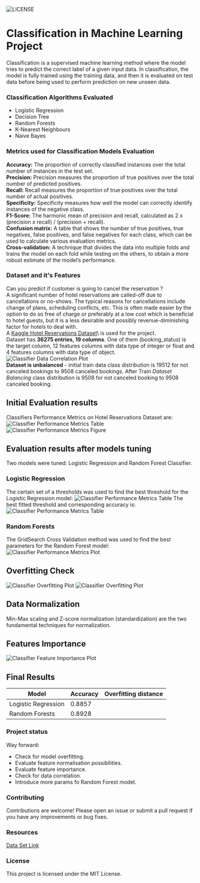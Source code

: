![LICENSE](https://img.shields.io/badge/license-MIT-blue.svg)
# Classification in Machine Learning Project
Classification is a supervised machine learning method where the model tries to predict the 
correct label of a given input data. In classification, the model is fully trained using 
the training data, and then it is evaluated on test data before being used to perform 
prediction on new unseen data.
### Classification Algorithms Evaluated
- Logistic Regression
- Decision Tree
- Random Forests
- K-Nearest Neighbours
- Naive Bayes
### Metrics used for Classification Models Evaluation
**Accuracy:** The proportion of correctly classified instances over the total number 
of instances in the test set.\
**Precision:** Precision measures the proportion of true positives over the total number of predicted positives.\
**Recall:** Recall measures the proportion of true positives over the total number of actual positives.\
**Specificity:** Specificity measures how well the model can correctly identify instances of the negative class.\
**F1-Score:** The harmonic mean of precision and recall, calculated as 2 x (precision x recall) / (precision + 
recall).\
**Confusion matrix:** A table that shows the number of true positives, true negatives, false positives, 
and false negatives for each class, which can be used to calculate various evaluation metrics.\
**Cross-validation:** A technique that divides the data into multiple folds and trains the model on each fold 
while testing on the others, to obtain a more robust estimate of the model’s performance.
### Dataset and it's Features
Can you predict if customer is going to cancel the reservation ?\
A significant number of hotel reservations are called-off due to cancellations or no-shows. The typical reasons 
for cancellations include change of plans, scheduling conflicts, etc. This is often made easier by the option 
to do so free of charge or preferably at a low cost which is beneficial to hotel guests, but it is a less desirable 
and possibly revenue-diminishing factor for hotels to deal with.\
A [Kaggle Hotel Reservations Dataset](https://www.kaggle.com/datasets/ahsan81/hotel-reservations-classification-dataset)\ 
is used for the project.\
Dataset has **36275 entries, 19 columns**. One of them (booking_status) is the target column, 12 features columns
with data type of integer or float and 4 features columns with data type of object.\
![Classifier Data Correlation Plot](./img/Figure_data_correlation.png)\
**Dataset is unbalanced** - initial train data class distribution is 19512 for not canceled bookings to 9508 
canceled bookings.
After Train *Dataset Balancing* class distribution is 9508 for not canceled booking to 9508 canceled booking.
## Initial Evaluation results
Classifiers Performance Metrics on Hotel Reservations Dataset are:
![Classifier Performance Metrics Table](./img/Table_1.png)
![Classifier Performance Metrics Figure](./img/Figure_1.png)
## Evaluation results after models tuning
Two models were tuned: Logistic Regression and Random Forest Classifier.
### Logistic Regression
The certain set of a thresholds was used to find the best threshold for the Logistic Regression model: 
![Classifier Performance Metrics Table](./img/Figure_logistic.png)
The best fitted threshold and corresponding accuracy is:
![Classifier Performance Metrics Table](./img/Table_logistic.png)
### Random Forests
The GridSearch Cross Validation method was used to find the best parameters for the Random Forest model:
![Classifier Performance Metrics Plot](./img/Figure_random_forest.png)
## Overfitting Check
![Classifier Overfitting Plot](./img/Figure_lr_overfitting.png)
![Classifier Overfitting Plot](./img/Figure_rf_overfitting.png)
## Data Normalization
Min-Max scaling and Z-score normalization (standardization) are the two fundamental techniques 
for normalization. 
## Features Importance
![Classifier Feature Importance Plot](./img/Figure_features_importance.png)
## Final Results
| Model               | Accuracy          | Overfitting distance |
|---------------------|-------------------|----------------------|
| Logistic Regression | 0.8857            |                      |
| Random Forests      | 0.8928            |                      |
### Project status
Way forward:
- Check for model overfitting.
- Evaluate feature normalisation possibilities.
- Evaluate feature importance.
- Check for data correlation.
- Introduce more params fo Random Forest model.
### Contributing
Contributions are welcome! Please open an issue or submit a pull request if you have any improvements or bug fixes.
### Resources
[Data Set Link](https://www.kaggle.com/datasets/ahsan81/hotel-reservations-classification-dataset)
### License
This project is licensed under the MIT License.
